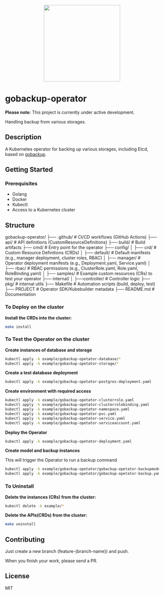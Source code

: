 <p align="center">
  <img src="https://github.com/user-attachments/assets/eb9f7270-9250-4d41-915b-c2debc873741" width="250" />
</p>

</p>

# gobackup-operator

**Please note:** This project is currently under active development.

Handling backup from various storages.

## Description
A Kubernetes operator for backing up various storages, including Etcd, based on [gobackup](https://github.com/gobackup/gobackup).

## Getting Started

### Prerequisites
- Golang
- Docker
- Kubectl
- Access to a Kubernetes cluster

## Structure

gobackup-operator/
├── .github/               # CI/CD workflows (GitHub Actions)
├── api/                   # API definitions (CustomResourceDefinitions)
├── build/                 # Build artifacts
├── cmd/                   # Entry point for the operator
├── config/
│   ├── crd/               # Custom Resource Definitions (CRDs)
│   ├── default/           # Default manifests (e.g., manager deployment, cluster roles, RBAC)
│   ├── manager/           # Operator deployment manifests (e.g., Deployment.yaml, Service.yaml)
│   ├── rbac/              # RBAC permissions (e.g., ClusterRole.yaml, Role.yaml, RoleBinding.yaml)
│   ├── samples/           # Example custom resources (CRs) to test your operator
├── internal/
│   ├──controller/           # Controller logic
├── pkg/                   # internal utils
├── Makefile               # Automation scripts (build, deploy, test)
├── PROJECT                # Operator SDK/Kubebuilder metadata
├── README.md              # Documentation

### To Deploy on the cluster

**Install the CRDs into the cluster:**

```sh
make install
```

### To Test the Operator on the cluster

**Create instances of database and storage**

```sh
kubectl apply -k example/gobackup-opetator-database/*
kubectl apply -k example/gobackup-opetator-storage/*
```

**Create a test database deployment**

```sh
kubectl apply -k example/gobackup-opetator-postgres-deployment.yaml
```

**Create environment with required access**

```sh
kubectl apply -k example/gobackup-opetator-clusterrole.yaml
kubectl apply -k example/gobackup-opetator-clusterrolebinding.yaml
kubectl apply -k example/gobackup-opetator-namespace.yaml
kubectl apply -k example/gobackup-opetator-pvc.yaml
kubectl apply -k example/gobackup-opetator-service.yaml
kubectl apply -k example/gobackup-opetator-serviceaccount.yaml
```

**Deploy the Operator**

```sh
kubectl apply -k example/gobackup-opetator-deployment.yaml
```

**Create model and backup instances**

This will trigger the Operator to run a backup command

```sh
kubectl apply -k example/gobackup-opetator/gobackup-opetator-backupmodel.yaml
kubectl apply -k example/gobackup-opetator/gobackup-opetator-backup.yaml
```

### To Uninstall
**Delete the instances (CRs) from the cluster:**

```sh
kubectl delete -k example/*
```

**Delete the APIs(CRDs) from the cluster:**

```sh
make uninstall
```

## Contributing

Just create a new branch (feature-{branch-name}) and push.

When you finish your work, please send a PR.

## License

MIT
